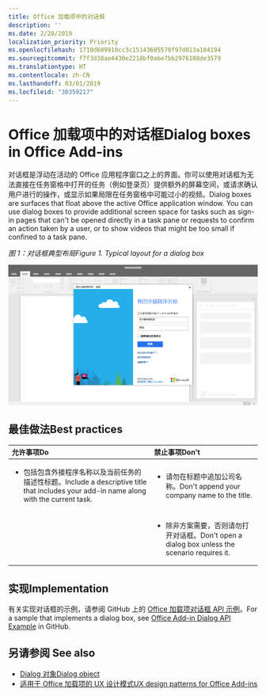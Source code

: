 ```yaml
---
title: Office 加载项中的对话框
description: ''
ms.date: 2/28/2019
localization_priority: Priority
ms.openlocfilehash: 1710d609910cc3c15143605570f97d013a104194
ms.sourcegitcommit: f7f3d38ae4430e2218bf0abe7bb2976108de3579
ms.translationtype: HT
ms.contentlocale: zh-CN
ms.lasthandoff: 03/01/2019
ms.locfileid: "30359217"
---
```

# <a name="dialog-boxes-in-office-add-ins"></a><span data-ttu-id="d80ce-102">Office 加载项中的对话框</span><span class="sxs-lookup"><span data-stu-id="d80ce-102">Dialog boxes in Office Add-ins</span></span>
 
<span data-ttu-id="d80ce-p101">对话框是浮动在活动的 Office 应用程序窗口之上的界面。你可以使用对话框为无法直接在任务窗格中打开的任务（例如登录页）提供额外的屏幕空间，或请求确认用户进行的操作，或显示如果局限在任务窗格中可能过小的视频。</span><span class="sxs-lookup"><span data-stu-id="d80ce-p101">Dialog boxes are surfaces that float above the active Office application window. You can use dialog boxes to provide additional screen space for tasks such as sign-in pages that can't be opened directly in a task pane or requests to confirm an action taken by a user, or to show videos that might be too small if confined to a task pane.</span></span>

<span data-ttu-id="d80ce-105">*图 1：对话框典型布局*</span><span class="sxs-lookup"><span data-stu-id="d80ce-105">*Figure 1. Typical layout for a dialog box*</span></span>

![显示对话框典型布局的示例图像](../images/overview-with-app-dialog.png)

## <a name="best-practices"></a><span data-ttu-id="d80ce-107">最佳做法</span><span class="sxs-lookup"><span data-stu-id="d80ce-107">Best practices</span></span>

|<span data-ttu-id="d80ce-108">**允许事项**</span><span class="sxs-lookup"><span data-stu-id="d80ce-108">**Do**</span></span>|<span data-ttu-id="d80ce-109">**禁止事项**</span><span class="sxs-lookup"><span data-stu-id="d80ce-109">**Don't**</span></span>|
|:-----|:--------|
|<ul><li><span data-ttu-id="d80ce-110">包括包含外接程序名称以及当前任务的描述性标题。</span><span class="sxs-lookup"><span data-stu-id="d80ce-110">Include a descriptive title that includes your add-in name along with the current task.</span></span></li></ul>|<ul><li><span data-ttu-id="d80ce-111">请勿在标题中追加公司名称。</span><span class="sxs-lookup"><span data-stu-id="d80ce-111">Don't append your company name to the title.</span></span></li></ul>|
||<ul><li><span data-ttu-id="d80ce-112">除非方案需要，否则请勿打开对话框。</span><span class="sxs-lookup"><span data-stu-id="d80ce-112">Don't open a dialog box unless the scenario requires it.</span></span></li></ul>|

## <a name="implementation"></a><span data-ttu-id="d80ce-113">实现</span><span class="sxs-lookup"><span data-stu-id="d80ce-113">Implementation</span></span>

<span data-ttu-id="d80ce-114">有关实现对话框的示例，请参阅 GitHub 上的 [Office 加载项对话框 API 示例](https://github.com/OfficeDev/Office-Add-in-Dialog-API-Simple-Example)。</span><span class="sxs-lookup"><span data-stu-id="d80ce-114">For a sample that implements a dialog box, see [Office Add-in Dialog API Example](https://github.com/OfficeDev/Office-Add-in-Dialog-API-Simple-Example) in GitHub.</span></span>

## <a name="see-also"></a><span data-ttu-id="d80ce-115">另请参阅 </span><span class="sxs-lookup"><span data-stu-id="d80ce-115">See also</span></span>

- [<span data-ttu-id="d80ce-116">Dialog 对象</span><span class="sxs-lookup"><span data-stu-id="d80ce-116">Dialog object</span></span>](https://docs.microsoft.com/javascript/api/office/office.dialog)
- [<span data-ttu-id="d80ce-117">适用于 Office 加载项的 UX 设计模式</span><span class="sxs-lookup"><span data-stu-id="d80ce-117">UX design patterns for Office Add-ins</span></span>](../design/ux-design-pattern-templates.md)


